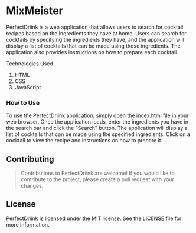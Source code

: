 # MixMeister
PerfectDriink is a web application that allows users to search for cocktail recipes based on the ingredients they have at home. Users can search for cocktails by specifying the ingredients they have, and the application will display a list of cocktails that can be made using those ingredients. The application also provides instructions on how to prepare each cocktail.

Technologies Used
1. HTML
2. CSS
3. JavaScript
### How to Use
To use the PerfectDriink application, simply open the index.html file in your web browser. Once the application loads, enter the ingredients you have in the search bar and click the "Search" button. The application will display a list of cocktails that can be made using the specified ingredients. Click on a cocktail to view the recipe and instructions on how to prepare it.

## Contributing
> Contributions to PerfectDriink are welcome! If you would like to contribute to the project, 
> please create a pull request with your changes.

## License
PerfectDriink is licensed under the MIT license. See the LICENSE file for more information.
